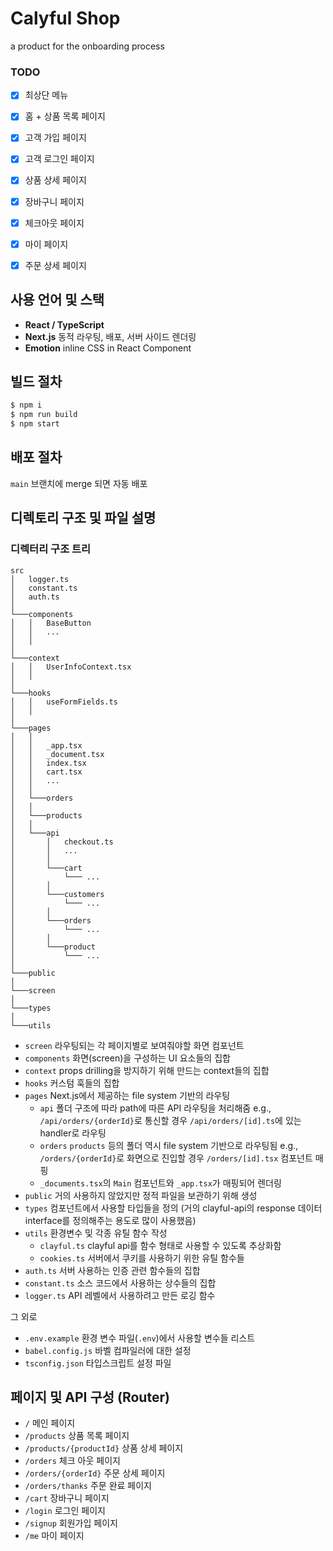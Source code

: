 # Calyful Shop
a product for the onboarding process

### TODO
- [x] 최상단 메뉴
- [x] 홈 + 상품 목록 페이지
- [x] 고객 가입 페이지
- [x] 고객 로그인 페이지
- [x] 상품 상세 페이지
- [x] 장바구니 페이지 
- [x] 체크아웃 페이지
- [x] 마이 페이지
- [x] 주문 상세 페이지


## 사용 언어 및 스택

- **React / TypeScript**
- **Next.js** 동적 라우팅, 배포, 서버 사이드 렌더링
- **Emotion** inline CSS in React Component

## 빌드 절차


```sh
$ npm i
$ npm run build
$ npm start
```


## 배포 절차


`main` 브랜치에 merge 되면 자동 배포


## 디렉토리 구조 및 파일 설명

### 디렉터리 구조 트리
```
src
│   logger.ts
│   constant.ts
│   auth.ts
│
└───components
│   │   BaseButton
│   │   ...
│   │
│   
└───context
│   │   UserInfoContext.tsx
│   │
│   
└───hooks
│   │   useFormFields.ts
│   │
│   
└───pages
│   │   
│   │   _app.tsx
│   │   _document.tsx
│   │   index.tsx
│   │   cart.tsx
│   │   ...
│   │
│   └───orders
│   │
│   └───products
│   │
│   └───api
│       │   checkout.ts
│       │   ...
│       │
│       └───cart
│           └─── ...
│       │
│       └───customers
│           └─── ...
│       │
│       └───orders
│           └─── ...
│       │
│       └───product
│           └─── ...
│      
└───public
│       
└───screen
│       
└───types
│       
└───utils
```

- `screen` 라우팅되는 각 페이지별로 보여줘야할 화면 컴포넌트
- `components` 화면(screen)을 구성하는 UI 요소들의 집합
- `context` props drilling을 방지하기 위해 만드는 context들의 집합
- `hooks` 커스텀 훅들의 집합
- `pages` Next.js에서 제공하는 file system 기반의 라우팅
  - `api` 폴더 구조에 따라 path에 따른 API 라우팅을 처리해줌 
  e.g., `/api/orders/{orderId}`로 통신할 경우 `/api/orders/[id].ts`에 있는 handler로 라우팅
  - `orders` `products` 등의 폴더 역시 file system 기반으로 라우팅됨
  e.g., `/orders/{orderId}`로 화면으로 진입할 경우 `/orders/[id].tsx` 컴포넌트 매핑
  - `_documents.tsx`의 `Main` 컴포넌트와 `_app.tsx`가 매핑되어 렌더링
- `public` 거의 사용하지 않았지만 정적 파일을 보관하기 위해 생성
- `types` 컴포넌트에서 사용할 타입들을 정의 (거의 clayful-api의 response 데이터 interface를 정의해주는 용도로 많이 사용했음)
- `utils` 환경변수 및 각종 유틸 함수 작성
  - `clayful.ts` clayful api를 함수 형태로 사용할 수 있도록 추상화함
  - `cookies.ts` 서버에서 쿠키를 사용하기 위한 유틸 함수들
- `auth.ts` 서버 사용하는 인증 관련 함수들의 집합
- `constant.ts` 소스 코드에서 사용하는 상수들의 집합
- `logger.ts` API 레벨에서 사용하려고 만든 로깅 함수

그 외로
- `.env.example` 환경 변수 파일(`.env`)에서 사용할 변수들 리스트
- `babel.config.js` 바벨 컴파일러에 대한 설정
- `tsconfig.json` 타입스크립트 설정 파일

## 페이지 및 API 구성 (Router)

- `/` 메인 페이지
- `/products` 상품 목록 페이지
- `/products/{productId}` 상품 상세 페이지
- `/orders` 체크 아웃 페이지
- `/orders/{orderId}` 주문 상세 페이지
- `/orders/thanks` 주문 완료 페이지
- `/cart` 장바구니 페이지
- `/login` 로그인 페이지
- `/signup` 회원가입 페이지
- `/me` 마이 페이지

